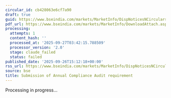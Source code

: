 ```yaml
---
circular_id: cb428063e6cf7a90
draft: true
guid: https://www.bseindia.com/markets/MarketInfo/DispNoticesNCirculars.aspx?Noticeid={58A42D2D-D1E8-4EDA-8B22-3F360059CC65}&noticeno=20250926-72&dt=09/26/2025&icount=72&totcount=76&flag=0
pdf_url: https://www.bseindia.com/markets/MarketInfo/DownloadAttach.aspx?id=20250926-72&attachedId=74f0e2e0-aa26-4447-a990-60d07165640d
processing:
  attempts: 1
  content_hash: ''
  processed_at: '2025-09-27T03:42:15.788509'
  processor_version: '2.0'
  stage: claude_failed
  status: failed
published_date: '2025-09-26T15:12:18+00:00'
rss_url: https://www.bseindia.com/markets/MarketInfo/DispNoticesNCirculars.aspx?Noticeid={58A42D2D-D1E8-4EDA-8B22-3F360059CC65}&noticeno=20250926-72&dt=09/26/2025&icount=72&totcount=76&flag=0
source: bse
title: Submission of Annual Compliance Audit requirement
---
```


Processing in progress...